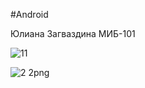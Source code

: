 #Android

Юлиана Загваздина МИБ-101
 
![11](https://github.com/javanka2004/new_Android/assets/153029815/d3d47437-8b1a-40f4-b3cc-7d50fa3d53af)

![2 2png](https://github.com/javanka2004/new_Android/assets/153029815/a7e2e1b1-6c1a-43fc-87cd-c56ba868ba1c)

